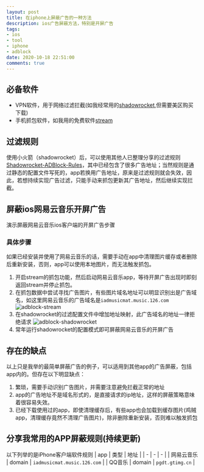 ```yaml
---
layout: post
title: 在iphone上屏蔽广告的一种方法
description: ios广告屏蔽方法，特别是开屏广告
tags:
- ios
- tool
- iphone
- adblock
date: 2020-10-18 22:51:00
comments: true
---
```


## 必备软件
- VPN软件，用于网络过滤拦截(如我经常用的[shadowrocket](https://apps.apple.com/us/app/shadowrocket/id932747118),但需要美区购买下载)
- 手机抓包软件，如我用的免费软件[stream](https://apps.apple.com/cn/app/stream/id1312141691)

## 过滤规则
使用小火箭（shadowrocket）后，可以使用其他人已整理分享的过滤规则[Shadowrocket-ADBlock-Rules](https://github.com/h2y/Shadowrocket-ADBlock-Rules)，其中已经包含了很多广告地址；当然规则是通过静态的配置文件写死的，app若换用广告地址，原来是过滤规则就会失效，因此，若想持续实现广告过滤，只能手动来抓包更新其广告地址，然后继续实现拦截。

## 屏蔽ios网易云音乐开屏广告
演示屏蔽网易云音乐ios客户端的开屏广告步骤
### 具体步骤
如果已经安装并使用了网易云音乐的话，需要手动在app中清理图片缓存或者删除后重新安装，否则，app可以使用本地图片，而无法触发抓包。
1. 开启stream的抓包功能，然后启动网易云音乐app，等待开屏广告出现时即刻返回stream并停止抓包。
2. 在抓包数据中尝试寻找广告图片，有些图片域名地址可以明显识别出是广告域名，如这里网易云音乐的广告域名是`iadmusicmat.music.126.com`
   ![adblock-stream](/img/tools/adblock-stream.jpg)
3. 在shadowrocket的过滤配置文件中增加地址映射，此广告域名的地址一律拒绝请求
   ![adblock-shadowrocket](/img/tools/adblock-shadowrocket.jpg)
4. 常年运行shadowrocket的配置模式即可屏蔽网易云音乐的开屏广告

## 存在的缺点
以上只是我举的最简单屏蔽广告的例子，可以适用到其他app的广告屏蔽，包括app内的。但存在以下明显缺点：
1. 繁琐，需要手动识别广告图片，并需要注意避免拦截正常的地址
2. app的广告地址不是域名形式的，是直接请求的ip地址，这样的屏蔽策略意味着很容易失效。
3. 已经下载使用过的app，即使清理缓存后，有些app也会加载到缓存图片(鸡贼app，清理缓存竟然不清理广告图片)，除非删除重新安装，否则难以触发抓包

## 分享我常用的APP屏蔽规则(持续更新)
以下列举的是iPhone客户端软件规则
| app | 类型 | 地址 |
| - | - | - |
| 网易云音乐 | domain | `iadmusicmat.music.126.com` |
| QQ音乐 | domain | `pgdt.gtimg.cn` |